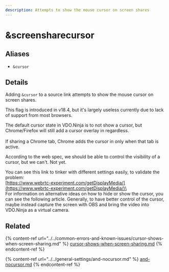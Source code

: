 ```yaml
---
description: Attempts to show the mouse cursor on screen shares
---
```


# \&screensharecursor

## Aliases

* `&cursor`

## Details

Adding `&cursor` to a source link attempts to show the mouse cursor on screen shares.

This flag is introduced in v18.4, but it's largely useless currently due to lack of support from most browsers.

The default cursor state in VDO.Ninja is to not show a cursor, but Chrome/Firefox will still add a cursor overlay in regardless.\
\
If sharing a Chrome tab, Chrome adds the cursor in only when that tab is active.

According to the web spec, we should be able to control the visibility of a cursor, but we can't. Not yet.

You can see this link to tinker with different settings easily, to validate the problem:\
[https://www.webrtc-experiment.com/getDisplayMedia/](https://www.webrtc-experiment.com/getDisplayMedia/)\
\
For information on alternative ideas on how to hide or show the cursor, you can see the following article. Generally, to have better control of the cursor, maybe instead capture the screen with OBS and bring the video into VDO.Ninja as a virtual camera.

## Related

{% content-ref url="../../common-errors-and-known-issues/cursor-shows-when-screen-sharing.md" %}
[cursor-shows-when-screen-sharing.md](../../common-errors-and-known-issues/cursor-shows-when-screen-sharing.md)
{% endcontent-ref %}

{% content-ref url="../../general-settings/and-nocursor.md" %}
[and-nocursor.md](../../general-settings/and-nocursor.md)
{% endcontent-ref %}
